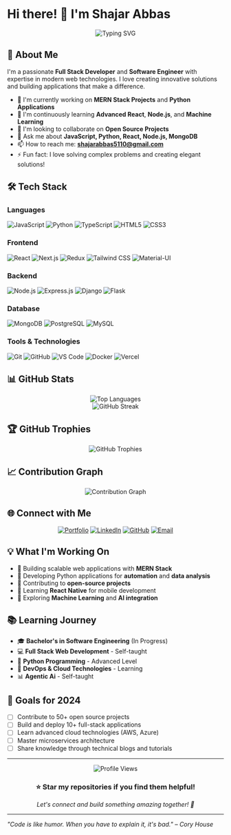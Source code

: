 # Hi there! 👋 I'm Shajar Abbas

<div align="center">
  <img src="https://readme-typing-svg.herokuapp.com?font=Fira+Code&size=30&duration=3000&pause=1000&color=00D9FF&center=true&vCenter=true&width=600&lines=Full+Stack+Developer;MERN+Stack+Specialist;Agentic AI Developer;UI%2FUX+Designer;Problem+Solver" alt="Typing SVG" />
</div>

## 🚀 About Me

I'm a passionate **Full Stack Developer** and **Software Engineer** with expertise in modern web technologies. I love creating innovative solutions and building applications that make a difference.

- 🔭 I'm currently working on **MERN Stack Projects** and **Python Applications**
- 🌱 I'm continuously learning **Advanced React**, **Node.js**, and **Machine Learning**
- 👯 I'm looking to collaborate on **Open Source Projects**
- 💬 Ask me about **JavaScript, Python, React, Node.js, MongoDB**
- 📫 How to reach me: **shajarabbas5110@gmail.com**
- ⚡ Fun fact: I love solving complex problems and creating elegant solutions!

## 🛠️ Tech Stack

### Languages
![JavaScript](https://img.shields.io/badge/JavaScript-F7DF1E?style=for-the-badge&logo=javascript&logoColor=black)
![Python](https://img.shields.io/badge/Python-3776AB?style=for-the-badge&logo=python&logoColor=white)
![TypeScript](https://img.shields.io/badge/TypeScript-007ACC?style=for-the-badge&logo=typescript&logoColor=white)
![HTML5](https://img.shields.io/badge/HTML5-E34F26?style=for-the-badge&logo=html5&logoColor=white)
![CSS3](https://img.shields.io/badge/CSS3-1572B6?style=for-the-badge&logo=css3&logoColor=white)

### Frontend
![React](https://img.shields.io/badge/React-20232A?style=for-the-badge&logo=react&logoColor=61DAFB)
![Next.js](https://img.shields.io/badge/Next.js-000000?style=for-the-badge&logo=nextdotjs&logoColor=white)
![Redux](https://img.shields.io/badge/Redux-593D88?style=for-the-badge&logo=redux&logoColor=white)
![Tailwind CSS](https://img.shields.io/badge/Tailwind_CSS-38B2AC?style=for-the-badge&logo=tailwind-css&logoColor=white)
![Material-UI](https://img.shields.io/badge/Material--UI-0081CB?style=for-the-badge&logo=material-ui&logoColor=white)

### Backend
![Node.js](https://img.shields.io/badge/Node.js-43853D?style=for-the-badge&logo=node.js&logoColor=white)
![Express.js](https://img.shields.io/badge/Express.js-404D59?style=for-the-badge)
![Django](https://img.shields.io/badge/Django-092E20?style=for-the-badge&logo=django&logoColor=white)
![Flask](https://img.shields.io/badge/Flask-000000?style=for-the-badge&logo=flask&logoColor=white)

### Database
![MongoDB](https://img.shields.io/badge/MongoDB-4EA94B?style=for-the-badge&logo=mongodb&logoColor=white)
![PostgreSQL](https://img.shields.io/badge/PostgreSQL-316192?style=for-the-badge&logo=postgresql&logoColor=white)
![MySQL](https://img.shields.io/badge/MySQL-00000F?style=for-the-badge&logo=mysql&logoColor=white)

### Tools & Technologies
![Git](https://img.shields.io/badge/Git-F05032?style=for-the-badge&logo=git&logoColor=white)
![GitHub](https://img.shields.io/badge/GitHub-100000?style=for-the-badge&logo=github&logoColor=white)
![VS Code](https://img.shields.io/badge/VS_Code-0078D4?style=for-the-badge&logo=visual%20studio%20code&logoColor=white)
![Docker](https://img.shields.io/badge/Docker-2496ED?style=for-the-badge&logo=docker&logoColor=white)
![Vercel](https://img.shields.io/badge/Vercel-000000?style=for-the-badge&logo=vercel&logoColor=white)

## 📊 GitHub Stats


<div align="center">
  <img src="https://github-readme-stats.vercel.app/api/top-langs/?username=SHAJAR5110&layout=compact&theme=radical&hide_border=true" alt="Top Languages" />
</div>

<div align="center">
  <img src="https://github-readme-streak-stats.herokuapp.com/?user=SHAJAR5110&theme=radical&hide_border=true" alt="GitHub Streak" />
</div>

## 🏆 GitHub Trophies
<div align="center">
  <img src="https://github-profile-trophy.vercel.app/?username=SHAJAR5110&theme=radical&no-frame=true&no-bg=false&margin-w=4" alt="GitHub Trophies" />
</div>

## 📈 Contribution Graph
<div align="center">
  <img src="https://github-readme-activity-graph.vercel.app/graph?username=SHAJAR5110&theme=react-dark&hide_border=true" alt="Contribution Graph" />
</div>

## 🌐 Connect with Me

<div align="center">
  
[![Portfolio](https://img.shields.io/badge/Portfolio-FF5722?style=for-the-badge&logo=todoist&logoColor=white)](https://shajarabbas.vercel.app)
[![LinkedIn](https://img.shields.io/badge/LinkedIn-0077B5?style=for-the-badge&logo=linkedin&logoColor=white)](https://www.linkedin.com/in/shajar-abbas-45a855268/)
[![GitHub](https://img.shields.io/badge/GitHub-100000?style=for-the-badge&logo=github&logoColor=white)](https://github.com/SHAJAR5110)
[![Email](https://img.shields.io/badge/Email-D14836?style=for-the-badge&logo=gmail&logoColor=white)](mailto:shajarabbas5110@gmail.com)

</div>

## 💡 What I'm Working On

- 🔨 Building scalable web applications with **MERN Stack**
- 🐍 Developing Python applications for **automation** and **data analysis**
- 🎯 Contributing to **open-source projects**
- 📱 Learning **React Native** for mobile development
- 🤖 Exploring **Machine Learning** and **AI integration**

## 📚 Learning Journey

- 🎓 **Bachelor's in Software Engineering** (In Progress)
- 💻 **Full Stack Web Development** - Self-taught
- 🐍 **Python Programming** - Advanced Level
- 🔧 **DevOps & Cloud Technologies** - Learning
- 📊 **Agentic Ai** - Self-taught

## 🎯 Goals for 2024

- [ ] Contribute to 50+ open source projects
- [ ] Build and deploy 10+ full-stack applications
- [ ] Learn advanced cloud technologies (AWS, Azure)
- [ ] Master microservices architecture
- [ ] Share knowledge through technical blogs and tutorials

---

<div align="center">
  <img src="https://komarev.com/ghpvc/?username=SHAJAR5110&color=blueviolet&style=flat-square&label=Profile+Views" alt="Profile Views" />
</div>

<div align="center">
  <h3>⭐ Star my repositories if you find them helpful!</h3>
  <p><i>Let's connect and build something amazing together! 🚀</i></p>
</div>

---

*"Code is like humor. When you have to explain it, it's bad." – Cory House*
